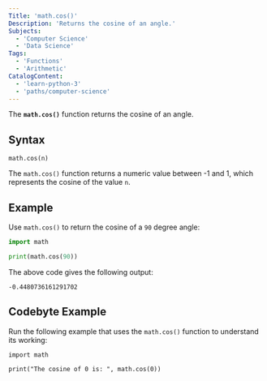 ```yaml
---
Title: 'math.cos()'
Description: 'Returns the cosine of an angle.'
Subjects:
  - 'Computer Science'
  - 'Data Science'
Tags:
  - 'Functions'
  - 'Arithmetic'
CatalogContent:
  - 'learn-python-3'
  - 'paths/computer-science'
---
```


The **`math.cos()`** function returns the cosine of an angle.

## Syntax

```pseudo
math.cos(n)
```

The `math.cos()` function returns a numeric value between -1 and 1, which represents the cosine of the value `n`.

## Example

Use `math.cos()` to return the cosine of a `90` degree angle:

```py
import math

print(math.cos(90))
```

The above code gives the following output:

```shell
-0.4480736161291702
```

## Codebyte Example

Run the following example that uses the `math.cos()` function to understand its working:

```codebyte/python
import math

print("The cosine of 0 is: ", math.cos(0))
```
